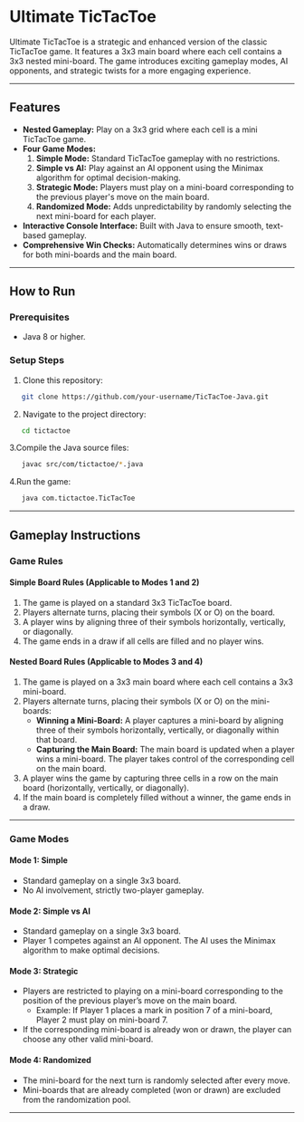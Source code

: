 # Ultimate TicTacToe

Ultimate TicTacToe is a strategic and enhanced version of the classic TicTacToe game. It features a 3x3 main board where each cell contains a 3x3 nested mini-board. The game introduces exciting gameplay modes, AI opponents, and strategic twists for a more engaging experience.

---
## **Features**

- **Nested Gameplay:** Play on a 3x3 grid where each cell is a mini TicTacToe game.
- **Four Game Modes:**
    1. **Simple Mode:** Standard TicTacToe gameplay with no restrictions.
    2. **Simple vs AI:** Play against an AI opponent using the Minimax algorithm for optimal decision-making.
    3. **Strategic Mode:** Players must play on a mini-board corresponding to the previous player's move on the main board.
    4. **Randomized Mode:** Adds unpredictability by randomly selecting the next mini-board for each player.
- **Interactive Console Interface:** Built with Java to ensure smooth, text-based gameplay.
- **Comprehensive Win Checks:** Automatically determines wins or draws for both mini-boards and the main board.

---

## **How to Run**

### **Prerequisites**
- Java 8 or higher.

### **Setup Steps**
1. Clone this repository:

```bash
   git clone https://github.com/your-username/TicTacToe-Java.git
```

2. Navigate to the project directory:
```bash
   cd tictactoe
```

3.Compile the Java source files:
```bash
   javac src/com/tictactoe/*.java
```

4.Run the game:
```bash
   java com.tictactoe.TicTacToe
```

---

## **Gameplay Instructions**

### **Game Rules**

#### **Simple Board Rules** (Applicable to Modes 1 and 2)
1. The game is played on a standard 3x3 TicTacToe board.
2. Players alternate turns, placing their symbols (X or O) on the board.
3. A player wins by aligning three of their symbols horizontally, vertically, or diagonally.
4. The game ends in a draw if all cells are filled and no player wins.

#### **Nested Board Rules** (Applicable to Modes 3 and 4)
1. The game is played on a 3x3 main board where each cell contains a 3x3 mini-board.
2. Players alternate turns, placing their symbols (X or O) on the mini-boards:
    - **Winning a Mini-Board:** A player captures a mini-board by aligning three of their symbols horizontally, vertically, or diagonally within that board.
    - **Capturing the Main Board:** The main board is updated when a player wins a mini-board. The player takes control of the corresponding cell on the main board.
3. A player wins the game by capturing three cells in a row on the main board (horizontally, vertically, or diagonally).
4. If the main board is completely filled without a winner, the game ends in a draw.

---

### **Game Modes**

#### **Mode 1: Simple**
- Standard gameplay on a single 3x3 board.
- No AI involvement, strictly two-player gameplay.

#### **Mode 2: Simple vs AI**
- Standard gameplay on a single 3x3 board.
- Player 1 competes against an AI opponent. The AI uses the Minimax algorithm to make optimal decisions.

#### **Mode 3: Strategic**
- Players are restricted to playing on a mini-board corresponding to the position of the previous player’s move on the main board.
    - Example: If Player 1 places a mark in position 7 of a mini-board, Player 2 must play on mini-board 7.
- If the corresponding mini-board is already won or drawn, the player can choose any other valid mini-board.

#### **Mode 4: Randomized**
- The mini-board for the next turn is randomly selected after every move.
- Mini-boards that are already completed (won or drawn) are excluded from the randomization pool.

---
